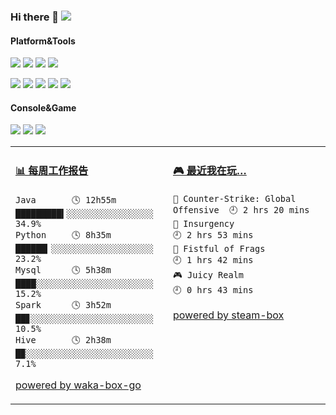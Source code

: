 ### Hi there 👋 ![](https://visitor-badge.laobi.icu/badge?page_id=journey-ad.readme)

#### Platform&Tools
[![](https://img.shields.io/badge/OS-Arch%20Linux-33aadd?style=flat-square&logo=arch-linux&logoColor=ffffff)](https://www.archlinux.org/)
[![](https://img.shields.io/badge/macOS-Hackintosh-292e33?style=flat-square&logo=apple&logoColor=ffffff)](https://www.tonymacx86.com/)
[![](https://img.shields.io/badge/Windows-10-2376bc?style=flat-square&logo=windows&logoColor=ffffff)](https://www.microsoft.com/windows/get-windows-10)
[![](https://img.shields.io/badge/IDE-idea-blue?style=flat-square&logo=intellij-idea&logoColor=ffffff)](https://code.visualstudio.com/)

[![](https://img.shields.io/badge/-Java-C2CD21?style=flat-square&logo=Java&logoColor=ffffff)](https://https://www.java.com/)
[![](https://img.shields.io/badge/-Scala-DC322F?style=flat-square&logo=Scala&logoColor=ffffff)](https://www.scala.org/)
[![](https://img.shields.io/badge/-Python-367BB2?style=flat-square&logo=Python&logoColor=ffffff)](https://www.python.org/)
[![](https://img.shields.io/badge/-Rust-8b0000?style=flat-square&logo=Rust&logoColor=ffffff)](https://www.rust.com/)
[![](https://img.shields.io/badge/-Linux-269539?style=flat-square&logo=Linux&logoColor=ffffff)](https://nginx.org/)

#### Console&Game
![](https://img.shields.io/badge/-Nintendo%20Switch-e60012?style=flat-square&logo=nintendo%20switch&logoColor=ffffff)
[![](https://img.shields.io/badge/-PlayStation%204-0070d1?style=flat-square&logo=playstation&logoColor=ffffff)](https://psnine.com/psnid/journey-ad)
[![](https://img.shields.io/badge/Steam-171a21?style=flat-square&logo=steam&logoColor=ffffff)](https://steamcommunity.com/id/journey_ad)
<table>
<tr>
<td valign="top" width="50%">

<!-- waka-box start -->
#### <a href="https://gist.github.com/a074b1d99d36db5b72c8ef9c1436a074" target="_blank">📊 每周工作报告</a>
```text
Java       🕓 12h55m █████████▍░░░░░░░░░░░░░░░░░ 34.9%
Python     🕓 8h35m  ██████▎░░░░░░░░░░░░░░░░░░░░ 23.2%
Mysql      🕓 5h38m  ████░░░░░░░░░░░░░░░░░░░░░░░ 15.2%
Spark      🕓 3h52m  ██▊░░░░░░░░░░░░░░░░░░░░░░░░ 10.5%
Hive       🕓 2h38m  █▉░░░░░░░░░░░░░░░░░░░░░░░░░  7.1%
```
<!-- Powered by https://github.com/journey-ad/waka-box-go . -->
<!-- waka-box end -->

[powered by waka-box-go](https://github.com/journey-ad/waka-box-go)

</td>
<td valign="top" width="50%">

<!-- steam-box start -->
#### <a href="https://gist.github.com/62fa160542e61ac240820bc0b02b5632" target="_blank">🎮 最近我在玩…</a>
```text
🔫 Counter-Strike: Global Offensive  🕘 2 hrs 20 mins
🔫 Insurgency                        🕘 2 hrs 53 mins
🔫 Fistful of Frags                  🕘 1 hrs 42 mins
🎮 Juicy Realm                       🕘 0 hrs 43 mins
```
<!-- Powered by https://github.com/YouEclipse/steam-box . -->
<!-- steam-box end -->

[powered by steam-box](https://github.com/journey-ad/steam-box)

</td>
</tr>
</table>

<!--
**journey-ad/journey-ad** is a ✨ _special_ ✨ repository because its `README.md` (this file) appears on your GitHub profile.

Here are some ideas to get you started:

- 🔭 I’m currently working on ...
- 🌱 I’m currently learning ...
- 👯 I’m looking to collaborate on ...
- 🤔 I’m looking for help with ...
- 💬 Ask me about ...
- 📫 How to reach me: ...
- 😄 Pronouns: ...
- ⚡ Fun fact: ...
-->
